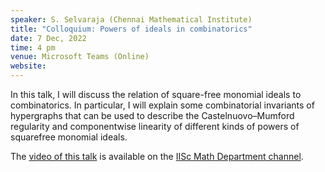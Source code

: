 ```yaml
---
speaker: S. Selvaraja (Chennai Mathematical Institute)
title: "Colloquium: Powers of ideals in combinatorics"
date: 7 Dec, 2022
time: 4 pm
venue: Microsoft Teams (Online)
website: 
---
```



In this talk, I will discuss the relation of square-free monomial ideals to combinatorics.
In particular, I will explain some combinatorial invariants of hypergraphs that can be used
to describe the Castelnuovo–Mumford regularity and componentwise linearity of different kinds
of powers of squarefree monomial ideals.

The [video of this talk](https://www.youtube.com/watch?v=Ff396oBUud0&list=PLQXtaLhI1-1ql_pkG5ro-E5JB8Et9WKMq) is available
on the [IISc Math Department channel](https://www.youtube.com/channel/UCR5Igvq9HScQKlPr-0coSIg/playlists).
